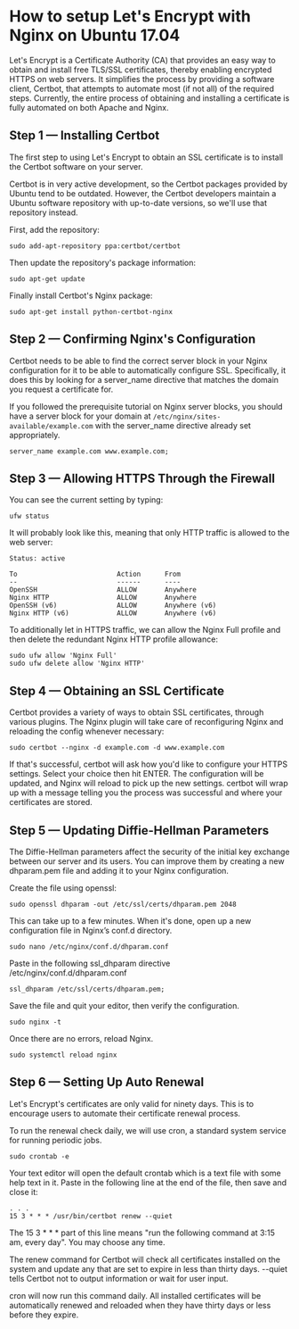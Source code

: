 # How to setup Let's Encrypt with Nginx on Ubuntu 17.04

Let's Encrypt is a Certificate Authority (CA) that provides an easy way to obtain and install free TLS/SSL certificates, thereby enabling encrypted HTTPS on web servers. It simplifies the process by providing a software client, Certbot, that attempts to automate most (if not all) of the required steps. Currently, the entire process of obtaining and installing a certificate is fully automated on both Apache and Nginx.

## Step 1 — Installing Certbot

The first step to using Let's Encrypt to obtain an SSL certificate is to install the Certbot software on your server.

Certbot is in very active development, so the Certbot packages provided by Ubuntu tend to be outdated. However, the Certbot developers maintain a Ubuntu software repository with up-to-date versions, so we'll use that repository instead.

First, add the repository:

```
sudo add-apt-repository ppa:certbot/certbot
```

Then update the repository's package information:

```
sudo apt-get update
```

Finally install Certbot's Nginx package:

```
sudo apt-get install python-certbot-nginx
```

## Step 2 — Confirming Nginx's Configuration

Certbot needs to be able to find the correct server block in your Nginx configuration for it to be able to automatically configure SSL. Specifically, it does this by looking for a server_name directive that matches the domain you request a certificate for.

If you followed the prerequisite tutorial on Nginx server blocks, you should have a server block for your domain at `/etc/nginx/sites-available/example.com` with the server_name directive already set appropriately.

```
server_name example.com www.example.com;
```

## Step 3 — Allowing HTTPS Through the Firewall

You can see the current setting by typing:

```
ufw status
```

It will probably look like this, meaning that only HTTP traffic is allowed to the web server:
```
Status: active

To                         Action      From
--                         ------      ----
OpenSSH                    ALLOW       Anywhere
Nginx HTTP                 ALLOW       Anywhere
OpenSSH (v6)               ALLOW       Anywhere (v6)
Nginx HTTP (v6)            ALLOW       Anywhere (v6)
```

To additionally let in HTTPS traffic, we can allow the Nginx Full profile and then delete the redundant Nginx HTTP profile allowance:

```
sudo ufw allow 'Nginx Full'
sudo ufw delete allow 'Nginx HTTP'
```

## Step 4 — Obtaining an SSL Certificate

Certbot provides a variety of ways to obtain SSL certificates, through various plugins. The Nginx plugin will take care of reconfiguring Nginx and reloading the config whenever necessary:

```
sudo certbot --nginx -d example.com -d www.example.com
```

If that's successful, certbot will ask how you'd like to configure your HTTPS settings. Select your choice then hit ENTER. The configuration will be updated, and Nginx will reload to pick up the new settings. certbot will wrap up with a message telling you the process was successful and where your certificates are stored.

## Step 5 — Updating Diffie-Hellman Parameters

The Diffie-Hellman parameters affect the security of the initial key exchange between our server and its users. You can improve them by creating a new dhparam.pem file and adding it to your Nginx configuration.

Create the file using openssl:

```
sudo openssl dhparam -out /etc/ssl/certs/dhparam.pem 2048
```

This can take up to a few minutes. When it's done, open up a new configuration file in Nginx’s conf.d directory.

```
sudo nano /etc/nginx/conf.d/dhparam.conf
```

Paste in the following ssl_dhparam directive /etc/nginx/conf.d/dhparam.conf

```
ssl_dhparam /etc/ssl/certs/dhparam.pem;
```

Save the file and quit your editor, then verify the configuration.

```
sudo nginx -t
```

Once there are no errors, reload Nginx.

```
sudo systemctl reload nginx
```

## Step 6 — Setting Up Auto Renewal

Let's Encrypt's certificates are only valid for ninety days. This is to encourage users to automate their certificate renewal process.

To run the renewal check daily, we will use cron, a standard system service for running periodic jobs.

```
sudo crontab -e
```

Your text editor will open the default crontab which is a text file with some help text in it. Paste in the following line at the end of the file, then save and close it:

```
. . .
15 3 * * * /usr/bin/certbot renew --quiet
```

The 15 3 * * * part of this line means "run the following command at 3:15 am, every day". You may choose any time.

The renew command for Certbot will check all certificates installed on the system and update any that are set to expire in less than thirty days. --quiet tells Certbot not to output information or wait for user input.

cron will now run this command daily. All installed certificates will be automatically renewed and reloaded when they have thirty days or less before they expire.
